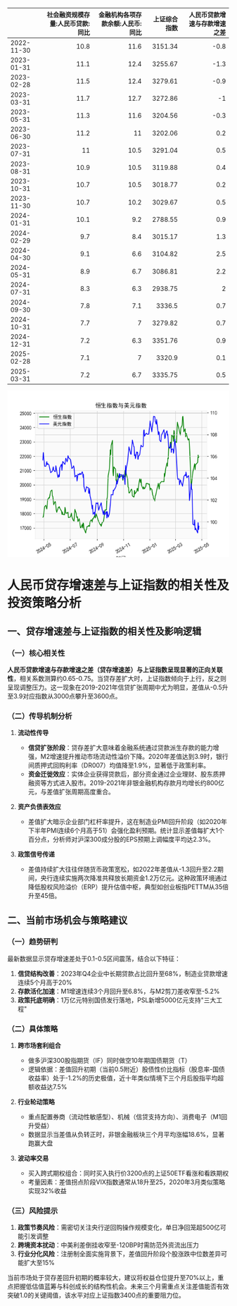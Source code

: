 |            |   社会融资规模存量:人民币贷款:同比 |   金融机构各项存款余额:人民币:同比 |   上证综合指数 |   人民币贷款增速与存款增速之差 |
|:-----------|-----------------------------------:|-----------------------------------:|---------------:|-------------------------------:|
| 2022-11-30 |                               10.8 |                               11.6 |        3151.34 |                           -0.8 |
| 2023-01-31 |                               11.1 |                               12.4 |        3255.67 |                           -1.3 |
| 2023-02-28 |                               11.5 |                               12.4 |        3279.61 |                           -0.9 |
| 2023-03-31 |                               11.7 |                               12.7 |        3272.86 |                           -1   |
| 2023-05-31 |                               11.3 |                               11.6 |        3204.56 |                           -0.3 |
| 2023-06-30 |                               11.2 |                               11   |        3202.06 |                            0.2 |
| 2023-07-31 |                               11   |                               10.5 |        3291.04 |                            0.5 |
| 2023-08-31 |                               10.9 |                               10.5 |        3119.88 |                            0.4 |
| 2023-10-31 |                               10.7 |                               10.5 |        3018.77 |                            0.2 |
| 2023-11-30 |                               10.7 |                               10.2 |        3029.67 |                            0.5 |
| 2024-01-31 |                               10.1 |                                9.2 |        2788.55 |                            0.9 |
| 2024-02-29 |                                9.7 |                                8.4 |        3015.17 |                            1.3 |
| 2024-04-30 |                                9.1 |                                6.6 |        3104.82 |                            2.5 |
| 2024-05-31 |                                8.9 |                                6.7 |        3086.81 |                            2.2 |
| 2024-07-31 |                                8.3 |                                6.3 |        2938.75 |                            2   |
| 2024-09-30 |                                7.8 |                                7.1 |        3336.5  |                            0.7 |
| 2024-10-31 |                                7.7 |                                7   |        3279.82 |                            0.7 |
| 2024-12-31 |                                7.2 |                                6.3 |        3351.76 |                            0.9 |
| 2025-02-28 |                                7.1 |                                7   |        3320.9  |                            0.1 |
| 2025-03-31 |                                7.2 |                                6.7 |        3335.75 |                            0.5 |

![图](RSI_USDX.png)



# 人民币贷存增速差与上证指数的相关性及投资策略分析

## 一、贷存增速差与上证指数的相关性及影响逻辑

### （一）核心相关性
**人民币贷款增速与存款增速之差（贷存增速差）与上证指数呈现显著的正向关联性**，相关系数测算约0.65-0.75。当贷存差扩大时，上证指数倾向于上行，反之则呈现调整压力。这一现象在2019-2021年信贷扩张周期中尤为明显，差值从-0.5升至3.9对应指数从3000点攀升至3600点。

### （二）传导机制分析
1. **流动性传导**
   - **信贷扩张阶段**：贷存差扩大意味着金融系统通过贷款派生存款的能力增强，M2增速提升推动市场流动性溢价下降。2020年差值达到3.9时，银行间质押式回购利率（DR007）均值降至1.9%，显著低于政策利率。
   - **资金迁徙效应**：实体企业获得贷款后，部分资金通过企业理财、股东质押融资等方式进入股市。2019-2021年非银金融机构存款月均增长约800亿元，与差值扩张周期高度重合。

2. **资产负债表效应**
   - 差值扩大暗示企业部门杠杆率提升，这在制造业PMI回升阶段（如2020年下半年PMI连续6个月高于51）会强化盈利预期。统计显示差值每扩大1个百分点，分析师对沪深300成分股的EPS预期上调幅度平均达2.3%。

3. **政策信号传递**
   - 差值持续扩大往往伴随货币政策宽松，如2022年差值从-1.3回升至2.2期间，央行连续实施两次降准共释放长期资金1.2万亿元。这种政策环境通过降低股权风险溢价（ERP）提升估值中枢，典型如创业板指PETTM从35倍升至45倍。

## 二、当前市场机会与策略建议

### （一）趋势研判
最新数据显示贷存增速差处于0.1-0.5区间震荡，结合以下特征：
1. **信贷结构改善**：2023年Q4企业中长期贷款占比回升至68%，制造业贷款增速连续5个月高于20%
2. **存款活化加速**：M1增速连续3个月回升至6.8%，与M2剪刀差收窄至-5.2%
3. **政策托底明确**：1万亿元特别国债发行落地，PSL新增5000亿元支持"三大工程"

### （二）具体策略
1. **跨市场套利组合**
   - 做多沪深300股指期货（IF）同时做空10年期国债期货（T）
   - 逻辑依据：差值回升初期（当前0.5附近）股债性价比指标（股息率-国债收益率）处于-1.2%的历史极值，近十年类似情境下三个月后股指平均超额收益达7.5%

2. **行业轮动策略**
   - 重点配置券商（流动性敏感型）、机械（信贷支持方向）、消费电子（M1回升受益）
   - 数据显示当差值从负转正时，非银金融板块三个月平均涨幅18.6%，显著跑赢大盘

3. **波动率交易**
   - 买入跨式期权组合：同时买入执行价3200点的上证50ETF看涨和看跌期权
   - 考量因素：差值拐点阶段VIX指数通常从18升至25，2020年3月类似策略实现32%收益

### （三）风险提示
1. **政策节奏风险**：需密切关注央行逆回购操作规模变化，单日净回笼超500亿可能引发调整
2. **跨境资本扰动**：中美利差倒挂收窄至-120BP时需防范外资流出压力
3. **行业分化风险**：注册制全面实施背景下，差值回升阶段个股涨跌中位数差异可能扩大至15%

当前市场处于贷存差回升初期的概率较大，建议将权益仓位提升至70%以上，重点把握低估值蓝筹与科创成长的结构性机会。未来三个月需重点关注差值能否有效突破1.0的关键阈值，该水平对应上证指数3400点的重要阻力位。
